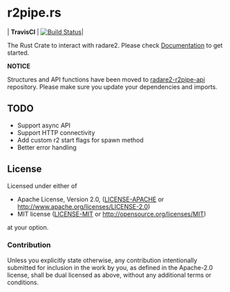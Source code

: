 r2pipe.rs
=========

| **TravisCI** 	| [![Build Status](https://travis-ci.org/radareorg/r2pipe.rs.svg?branch=master)](https://travis-ci.org/radareorg/r2pipe.rs)|

The Rust Crate to interact with radare2.
Please check [Documentation](https://radare.github.io/r2pipe.rs) to get
started.

**NOTICE**

Structures and API functions have been moved to [radare2-r2pipe-api](https://github.com/radare/radare2-r2pipe-api)
repository. Please make sure you update your dependencies and imports.

TODO
----
* Support async API
* Support HTTP connectivity
* Add custom r2 start flags for spawn method
* Better error handling

## License

Licensed under either of

 * Apache License, Version 2.0, ([LICENSE-APACHE](LICENSE-APACHE) or http://www.apache.org/licenses/LICENSE-2.0)
 * MIT license ([LICENSE-MIT](LICENSE-MIT) or http://opensource.org/licenses/MIT)

at your option.

### Contribution

Unless you explicitly state otherwise, any contribution intentionally submitted
for inclusion in the work by you, as defined in the Apache-2.0 license, shall be dual licensed as above, without any additional terms or conditions.

